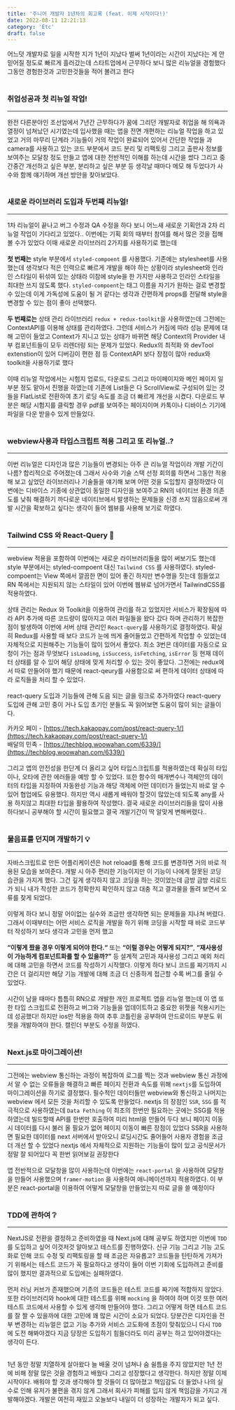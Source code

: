 ```yaml
---
title: '주니어 개발자 1년차의 회고록 (feat. 이제 시작이다!)'
date: 2022-08-11 12:21:13
category: 'Etc'
draft: false
---
```


어느덧 개발자로 일을 시작한 지가 1년이 지났다 벌써 1년이라는 시간이 지났다는 게 안 믿어질 정도로 빠르게 흘러갔는데 스타트업에서 근무하다 보니 많은 리뉴얼을 경험했다 그동안 경험한것과 고민한것들을 적어 볼려고 한다
<br/><br/>

### **취업성공과 첫 리뉴얼 작업!**

---

완전 다른분야인 조선업에서 7년간 근무하다가 꿈에 그리던 개발자로 취업을 해 의욕과 열정이 넘쳐났던 시기였는데 입사했을 때는 앱을 전면 개편하는 리뉴얼 작업을 하고 있었고 거의 마무리 단계라 기능들이 거의 작업이 완료되어 있어서 간단한 작업들 과 camera를 사용하고 있는 코드 부분에서 코드 분리 및 리팩토링 그리고 출판사 정보를 보여주는 모달창 정도 만들고 앱에 대한 전반적인 이해를 하는데 시간을 썼다 그리고 중간중간 개선하고 싶은 부분, 분리하고 싶은 부분 등 생각날 때마다 메모 해 두었다가 사수와 함께 얘기하며 개선 방안을 찾아보았다.
<br/><br/>

### **새로운 라이브러리 도입과 두번째 리뉴얼!**

---

1차 리뉴얼이 끝나고 버그 수정과 QA 수정을 하다 보니 어느새 새로운 기획안과 2차 리뉴얼 작업이 기다리고 있었다.. 이번에는 기획 회의 때부터 참여를 해서 많은 것을 접해 볼 수가 있었다 이때 새로운 라이브러리 2가지를 사용하기로 했는데
<br/><br/>
**첫 번째는** style 부분에서 `styled-compoent` 를 사용했다. 기존에는 stylesheet를 사용했는데 생각보다 적은 인력으로 빠르게 개발을 해야 하는 상황이라 stylesheet와 인라인 스타일이 뒤섞여 있는 상태라 이참에 style을 한 가지만 사용하고 인라인 스타일을 최대한 쓰지 않도록 했다. `styled-compoent`는 태그 이름을 자기가 원하는 걸로 변경할 수 있는데 이게 가독성에 도움이 될 거 같다는 생각과 간편하게 props를 전달해 style을 변경할 수 있는 점이 좋아 선택했다.
<br/><br/>
**두 번째로는** 상태 관리 라이브러리 `redux + redux-toolkit`을 사용하였는데 그전에는 ContextAPI를 이용해 상태를 관리하였다. 그런데 서비스가 커짐에 따라 성능 문제에 대해 고민이 들었고 Context가 지니고 있는 상태가 바뀌면 해당 Context의 Provider 내부 컴포넌트들이 모두 리렌더링 되는 문제가 있었다. Redux의 최적화 와 devTool extenstion이 있어 디버깅이 편한 점 등 ContextAPI 보다 장점이 많아 redux와 toolkit을 사용하기로 했다
<br/><br/>
이때 리뉴얼 작업에서는 시험지 업로드, 다운로드 그리고 마이페이지와 메인 페이지 일부분 정도 맡아서 진행을 하였는데 기존에 List들은 다 ScrollView로 구성되어 있는 것들을 FlatList로 전환하여 초기 로딩 속도를 조금 더 빠르게 개선을 시켰다. 다운로드 부분은 해당 시험지를 클릭할 경우 pdf를 보여주는 페이지이며 카톡이나 디바이스 기기에 파일을 다운 받을수 있게 만들었다.
<br/><br/>

### **webview사용과 타입스크립트 적용 그리고 또 리뉴얼..?**

---

이번 리뉴얼은 디자인과 많은 기능들이 변경되는 아주 큰 리뉴얼 작업이라 개발 기간이 나름? 합리적으로 주어졌는데 그래서 사수와 기술 스택 선정 회의를 하면서 그동안 적용해 보고 싶었던 라이브러리나 기술들을 얘기해 보며 어떤 것을 도입할지 결정하였다 이번에는 디바이스 기종에 상관없이 동일한 디자인을 보여주고 RN의 네이티브 환경 의존도를 낮춰 해결하기 까다로운 네이티브에서 발생하는 문제들을 신경 쓰지 않음으로써 개발 시간을 확보하고 싶다는 생각이 들어 웹뷰를 사용해 보기로 하였다.
<br/><br/>

### **Tailwind CSS 와 React-Query 💾**

---

webview 적용을 포함하여 이번에는 새로운 라이브러리들을 많이 써보기도 했는데 style 부분에서는 styled-compoent 대신 `Tailwind CSS` 를 사용하였다. styled-compoent는 View 쪽에서 깔끔한 면이 있어 좋긴 하지만 변수명을 짓는데 힘들었고 RN 쪽에서는 지원되지 않는 스타일이 있어 이번에 웹뷰로 넘어가면서 TailwindCSS를 적용하였다.
<br/><br/>
상태 관리는 Redux 와 Toolkit을 이용하여 관리를 하고 있었지만 서비스가 확장됨에 따라 API 추가에 따른 코드량이 많아지고 여러 파일들을 왔다 갔다 하며 관리하기 복잡한 점이 발생하여 이번에 서버 상태 관리인 `React-query`를 사용하기로 결정하였다. 확실히 Redux를 사용할 때 보다 코드가 눈에 띄게 줄어들었고 간편하게 작업할 수 있었는데 자체적으로 지원해주는 기능들이 많이 있어서 좋았다. 최소 3번은 데이터를 자동으로 요청이 가는 점과 무엇보다 `isLoading`, `isSuccess`, `isFetching`, `isError` 등 현재 데이터 상태를 알 수 있어 해당 상태에 맞게 처리할 수 있는 것이 좋았다. 그전에는 redux에서 따로 만들어야 했기 때문에 react-qeury를 사용함으로 써 편하게 데이터 상태에 따라 로직들을 처리 할 수 있었다.
<br/><br/>
react-query 도입과 기능들에 관해 도음 되는 글을 링크로 추가하였다 react-query 도입에 관해 고민 중이 거나 도입 초기인 분들도 꼭 읽어보면 도움이 많이 되는 글들이다.

카카오 페이 - [https://tech.kakaopay.com/post/react-query-1/](https://tech.kakaopay.com/post/react-query-1/)<br/>
배달의 민족 - [https://techblog.woowahan.com/6339/](https://techblog.woowahan.com/6339/)
<br/><br/>
그리고 앱의 안전성을 한단계 더 올리고 싶어 타입스크립트를 적용하였는데 확실히 타입이나, 오타에 관한 에러들을 예방 할 수 있었다. 또한 함수의 매개변수나 객체안의 데이터의 타입을 지정하여 자동완성 기능과 해당 객체에 어떤 데이터가 들었는지 바로 알 수 있어 협업에도 유용했다. 하지만 역시 새롭게 배워야 할것이 많았는데 되도록 any를 사용 하지않고 최대한 타입을 활용하여 작성했다. 결국 새로운 라이브러리들을 많이 사용하다보니 공부해야 할 시간이 필요했고 결국 개발기간이 딱 알맞게 변해버렸다..
<br/><br/>

### **물음표를 던지며 개발하기 💡**

---

자바스크립트로 만든 어플리케이션은 hot reload를 통해 코드를 변경하면 거의 바로 적용된 모습을 보여준다. 개발 시 아주 편리한 기능이지만 이 기능이 나에게 잘못된 코딩 습관을 가지게 했다. 그건 깊게 생각하지 않고 코딩을 하는 것이었는데 금방 금방 리로드가 되니 내가 작성한 코드가 정확한지 확인하지 않고 대충 적고 결과물을 돌려 보면서 오류를 찾게 되었다.
<br/><br/>
이렇게 하다 보니 정말 어이없는 실수와 조금만 생각하면 되는 문제들을 지나쳐 버렸다. 그래서 이때부터는 어떤 서비스 로직을 개발을 하기 위해 코딩을 시작할 때 바로 코드부터 작성하기 보다 생각과 고민을 먼저 했고
<br/><br/>
**“이렇게 짰을 경우 이렇게 되어야 한다.“** 또는 **“이럴 경우는 어떻게 되지?”**, **“재사용성이 가능하게 컴포넌트화를 할 수 있을까?”** 등 설계적 고민과 재사용성 그리고 예외 처리에 대해 고민을 하면서 코드를 작성하기 시작했다. 이렇게 하다 보니 코드를 짜기까지 시간은 더 걸리지만 해당 기능 개발에 대해 조금 더 신중하게 접근할 수록 버그를 줄일 수 있었다.
<br/><br/>
시간이 남을 때마다 틈틈히 RN으로 개발한 개인 프로젝트 앱을 리뉴얼 했는데 이 앱 또한 타입 스크립트로 전환하고 버그와 기능들을 업데이트하고 중요한 위젯을 적용시키는데 성공했다! 하지만 ios만 적용을 하여 추후 코틀린을 공부하여 안드로이드 부분도 위젯을 개발하여야 한다. 캘린더 부분도 수정을 하였다.
<br/><br/>

### **Next.js로 마이그레이션!**

---

그전에는 webview 통신하는 과정이 복잡하여 로그를 찍는 것과 webview 통신 과정에서 알 수 없는 오류들을 해결하고 빠른 페이지 전환과 속도를 위해 `nextjs`를 도입하여 마이그레이션을 하기로 결정했다. 필수적인 데이터들만 webview와 통신하고 나머지는 webview 에서 모든 것을 처리할 수 있도록 만들었다. nextjs 의 장점인 `SSR`, `SSG` 를 적극적으로 사용하였는데 `Data Fething` 이 최초의 한번만 필요하는 곳에는 SSG를 적용하였는데 빌드할때 API를 한번만 호출하여 미리 html을 만들어 두다 보니 페이지 이동시 데이터를 다시 불러 올 필요가 없어 페이지 이동이 빠른 장점이 있었다 SSR을 사용하면 필요한 데이터를 next 서버에서 받아오니 로딩시간도 줄어들어 사용자 경험을 조금 더 개선 할 수 있었다 nextjs 에서 자체적으로 지원하는 기능들이 많이 있고 공식문서가 정말 잘 되어있다 꼭 한번 읽어보길 권장한다
<br/><br/>
앱 전반적으로 모달창을 많이 사용하는데 이번에는 `react-portal` 을 사용하여 모달창을 만들어 사용했으며 `framer-motion` 을 사용하여 애니메이션까지 적용하였다. 이 부분은 react-portal을 이용하여 어떻게 모달창을 만들었는지 따로 글을 쓸 예정이다
<br/><br/>

### **TDD에 관하여 ❔**

---

NextJS로 전환을 결정하고 준비하였을 때 Next.js에 대해 공부도 하였지만 이번에 `TDD` 를 도입하고 싶어 이것저것 알아보고 테스트를 진행하였다. 신규 기능 그리고 기능 고도화로 인해 코드 수정 및 리팩토링을 할 때 조금은 자유롭고? 코드들을 탄탄하게 가져가기 위해서는 테스트 코드가 꼭 필요하다고 생각이 들어 이번 기회에 도입하려고 준비를 많이 했지만 결과적으로 도입에는 실패하였다.
<br/><br/>
먼저 러닝 커브가 존재했으며 기존의 코드들은 테스트 코드를 짜기에 적합하지 않았다. 또한 라이브러리와 hook에 대한 테스트를 위해 `mocking` 을 하여야 하며 이것 또한 여러 테스트 코드에서 사용할 수 있게 생각해 만들어야 했다. 그리고 어떻게 하면 테스트 코드를 잘 짤 수 있을까에 대한 고민에 꽤 많은 시간이 소요가 되었다. 당분간은 디자인을 전부 변경하는 리뉴얼은 없고 기능 추가와 서비스 고도화에 초점이 맞춰있으니 다시 `TDD` 에 도전 해봐야겠다 지금 당장은 도입하기 힘들더라도 미리 공부는 하고 있어야겠다는 생각이 든다.
<br/><br/>

1년 동안 정말 치열하게 살아왔다 늘 배울 것이 넘쳐나 숨 쉴틈을 주지 않았지만 1년 전에 비해 정말 많은 것을 경험하고 배웠다 그리고 성장했다고 생각한다. 하지만 정말 이제 시작이다. 배워야 할 것과 생각해야 할 것들이 더 많아졌고 책임감도 더 들었나 나의 실수로 인해 유저가 불편을 겪지 않게 그래서 회사가 피해를 입지 않게 책임감을 가지고 개발해야겠다. 개발은 여전히 재밌고 오늘보다 내일이 더 성장하는 개발자가 되고 싶다.
<br/><br/>
